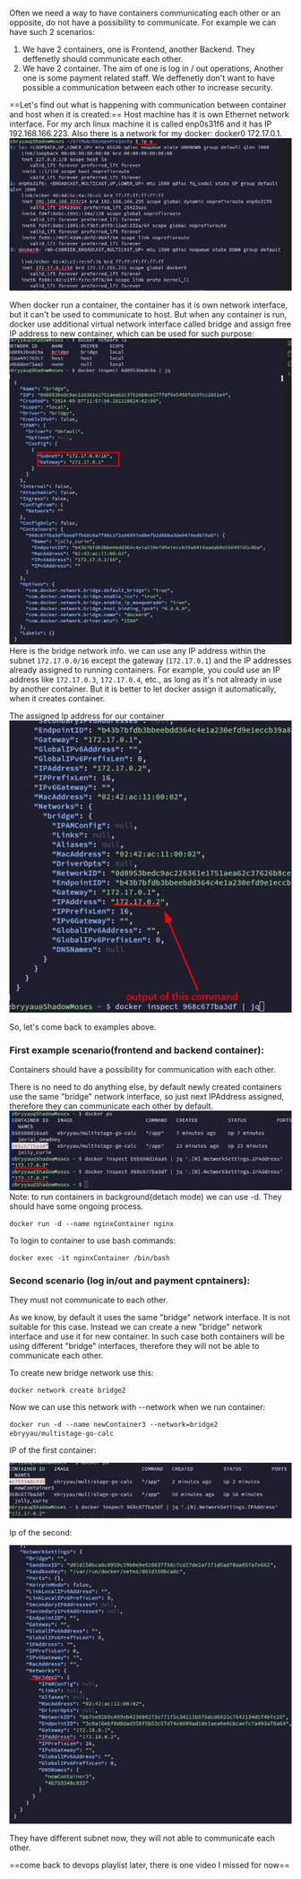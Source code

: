 
Often we need a way to have containers communicating each other or an opposite, do not have a possibility to communicate.
For example we can have such 2 scenarios:
1) We have 2 containers, one is Frontend, another Backend. They deffenetly should communicate each other.
2) We have 2 container. The aim of one is log in / out operations, Another one is some payment related staff. We deffenetly don't want to have possible a communication between each other to increase security.

==Let's find out what is happening with communication between container and host when it is created:==
Host machine has it is own Ethernet network interface. For my arch linux machine it is called enp0s31f6 and it has IP 192.168.166.223. Also there is a network for my docker: docker0 172.17.0.1.
![](Attachments/Pasted%20image%2020240908132427.png)

When docker run a container, the container has it is own network interface, but it can't be used to communicate to host. 
But when any container is run, docker use additional virtual network interface called bridge and assign free IP address to
new container, which can be used for such purpose:
![](Attachments/Pasted%20image%2020240908133355.png)
Here is the bridge network info. we can use any IP address within the subnet `172.17.0.0/16` except the gateway (`172.17.0.1`) and the IP addresses already assigned to running containers. For example, you could use an IP address like `172.17.0.3`, `172.17.0.4`, etc., as long as it's not already in use by another container. But it is better to let docker assign it automatically, when it creates container.

The assigned Ip address for our container
![](Attachments/Pasted%20image%2020240908133755.png)

So, let's come back to examples above.
### First example scenario(frontend and backend container): 
Containers should have a possibility for communication with each other.

There is no need to do anything else, by default newly created containers use the same "bridge" network interface, so just next IPAddress assigned, therefore they can communicate each other by default.
![](Attachments/Pasted%20image%2020240908135419.png)
Note: to run containers in background(detach mode) we can use -d. They should have some ongoing process.
```
docker run -d --name nginxContainer nginx
```
To login to container to use bash commands:
```
docker exec -it nginxContainer /bin/bash
```
### Second scenario (log in/out and payment cpntainers):
They must not communicate to each other.

As we know, by default it uses the same "bridge" network interface. It is not suitable for this case.  Instead we can create a new "bridge" network interface and use it for new container. In such case both containers will be using different "bridge" interfaces, therefore they will not be able to communicate each other.

To create new bridge network use this:
```
docker network create bridge2
```

Now we can use this network with --network when we run container:
```
docker run -d --name newContainer3 --network=bridge2 ebryyau/multistage-go-calc
```
IP of the first container:

![](Attachments/Pasted%20image%2020240908142806.png)

Ip of the second:

![](Attachments/Pasted%20image%2020240908142731.png)

They have different subnet now, they will not able to communicate each other.

==come back to devops playlist later, there is one video I missed for now==

